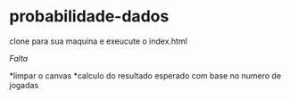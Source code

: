 # probabilidade-dados

clone para sua maquina e exeucute o index.html


*Falta*

*limpar o canvas
*calculo do resultado esperado com base no numero de jogadas
